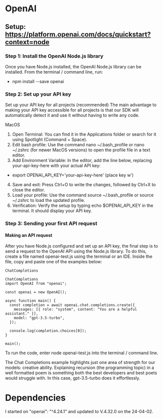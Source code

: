 # OpenAI

## Setup: https://platform.openai.com/docs/quickstart?context=node

### Step 1: Install the OpenAI Node.js library

Once you have Node.js installed, the OpenAI Node.js library can be installed. From the terminal / command line, run:

- npm install --save openai

### Step 2: Set up your API key

Set up your API key for all projects (recommended)
The main advantage to making your API key accessible for all projects is that our SDK will automatically detect it
and use it without having to write any code.

MacOS

1. Open Terminal: You can find it in the Applications folder or search for it using Spotlight (Command + Space).
2. Edit bash profile: Use the command nano ~/.bash_profile or nano ~/.zshrc (for newer MacOS versions) to open the profile file in a text editor.
3. Add Environment Variable: In the editor, add the line below, replacing your-api-key-here with your actual API key:

- export OPENAI_API_KEY='your-api-key-here' (place key w')

4. Save and exit: Press Ctrl+O to write the changes, followed by Ctrl+X to close the editor.
5. Load your profile: Use the command source ~/.bash_profile or source ~/.zshrc to load the updated profile.
6. Verification: Verify the setup by typing echo $OPENAI_API_KEY in the terminal. It should display your API key.

### Step 3: Sending your first API request

#### Making an API request

After you have Node.js configured and set up an API key, the final step is to send a request to the OpenAI API using the Node.js library.
To do this, create a file named openai-test.js using the terminal or an IDE.
Inside the file, copy and paste one of the examples below:

```
ChatCompletions

ChatCompletions
import OpenAI from "openai";

const openai = new OpenAI();

async function main() {
  const completion = await openai.chat.completions.create({
    messages: [{ role: "system", content: "You are a helpful assistant." }],
    model: "gpt-3.5-turbo",
  });

  console.log(completion.choices[0]);
}

main();
```

To run the code, enter node openai-test.js into the terminal / command line.

The Chat Completions example highlights just one area of strength for our models: creative ability. Explaining recursion (the programming topic) in a well formatted poem is something both the best developers and best poets would struggle with. In this case, gpt-3.5-turbo does it effortlessly.

##

# Dependencies

I started on "openai": "^4.24.1" and updated to V.4.32.0 on the 24-04-02.
